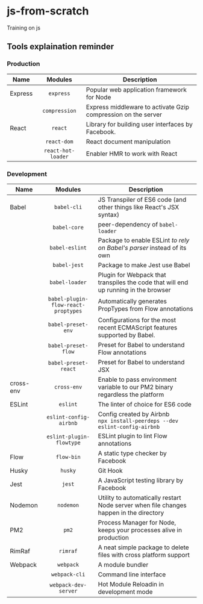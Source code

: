 # js-from-scratch
Training on js

## Tools explaination reminder

### Production

|Name   |Modules           |Description                                                  |
|-------|:----------------:|-------------------------------------------------------------|
|Express|`express`         |Popular web application framework for Node                   |
|       |`compression`     |Express middleware to activate Gzip compression on the server|
|React  |`react`           |Library for building user interfaces by Facebook.            |
|       |`react-dom`       |React document manipulation                                  |
|       |`react-hot-loader`|Enabler HMR to work with React                               |

### Development

|Name     |Modules                            |Description                                                                           |
|---------|:---------------------------------:|--------------------------------------------------------------------------------------|
|Babel    |`babel-cli`                        |JS Transpiler of ES6 code (and other things like React's JSX syntax)                  |
|         |`babel-core`                       |peer-dependency of `babel-loader`                                                     |
|         |`babel-eslint`                     |Package to enable ESLint *to rely on Babel's parser* instead of its own               |
|         |`babel-jest`                       |Package to make Jest use Babel                                                        |
|         |`babel-loader`                     |Plugin for Webpack that transpiles the code that will end up running in the browser   |
|         |`babel-plugin-flow-react-proptypes`|Automatically generates PropTypes from Flow annotations                               |
|         |`babel-preset-env`                 |Configurations for the most recent ECMAScript features supported by Babel.            |
|         |`babel-preset-flow`                |Preset for Babel to understand Flow annotations                                       |
|         |`babel-preset-react`               |Preset for Babel to understand JSX                                                    |
|cross-env|`cross-env`                        |Enable to pass environment variable to our PM2 binary regardless the platform         |
|ESLint   |`eslint`                           |The linter of choice for ES6 code                                                     |
|         |`eslint-config-airbnb`             |Config created by Airbnb<br/>`npx install-peerdeps --dev eslint-config-airbnb`        |
|         |`eslint-plugin-flowtype`           |ESLint plugin to lint Flow annotations                                                |
|Flow     |`flow-bin`                         |A static type checker by Facebook                                                     |
|Husky    |`husky`                            |Git Hook                                                                              |
|Jest     |`jest`                             |A JavaScript testing library by Facebook                                              |
|Nodemon  |`nodemon`                          |Utility to automatically restart Node server when file changes happen in the directory|
|PM2      |`pm2`                              |Process Manager for Node, keeps your processes alive in production                    |
|RimRaf   |`rimraf`                           |A neat simple package to delete files with cross platform support                     |
|Webpack  |`webpack`                          |A module bundler                                                                      |
|         |`webpack-cli`                      |Command line interface                                                                |
|         |`webpack-dev-server`               |Hot Module Reloadin in development mode                                               |
